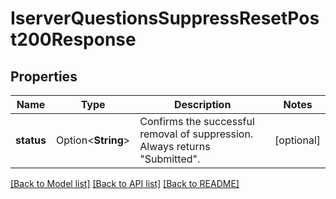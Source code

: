 # IserverQuestionsSuppressResetPost200Response

## Properties

Name | Type | Description | Notes
------------ | ------------- | ------------- | -------------
**status** | Option<**String**> | Confirms the successful removal of suppression. Always returns \"Submitted\". | [optional]

[[Back to Model list]](../README.md#documentation-for-models) [[Back to API list]](../README.md#documentation-for-api-endpoints) [[Back to README]](../README.md)


